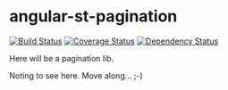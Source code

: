 # angular-st-pagination
[![Build Status](https://travis-ci.org/tilmanpotthof/angular-st-pagination.png)](https://travis-ci.org/tilmanpotthof/angular-st-pagination)
[![Coverage Status](https://coveralls.io/repos/tilmanpotthof/angular-st-pagination/badge.png)](https://coveralls.io/r/tilmanpotthof/angular-st-pagination)
[![Dependency Status](https://gemnasium.com/tilmanpotthof/angular-st-pagination.svg)](https://gemnasium.com/tilmanpotthof/angular-st-pagination)


Here will be a pagination lib.

Noting to see here. Move along... ;-)
